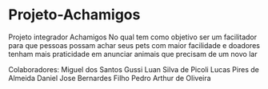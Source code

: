 # Projeto-Achamigos
Projeto integrador Achamigos
No qual tem como objetivo ser um facilitador para que pessoas possam achar seus pets com maior facilidade e doadores tenham mais praticidade em anunciar animais que precisam de um novo lar 

Colaboradores:
Miguel dos Santos Gussi
Luan Silva de Picoli
Lucas Pires de Almeida 
Daniel Jose Bernardes Filho
Pedro Arthur de Oliveira
